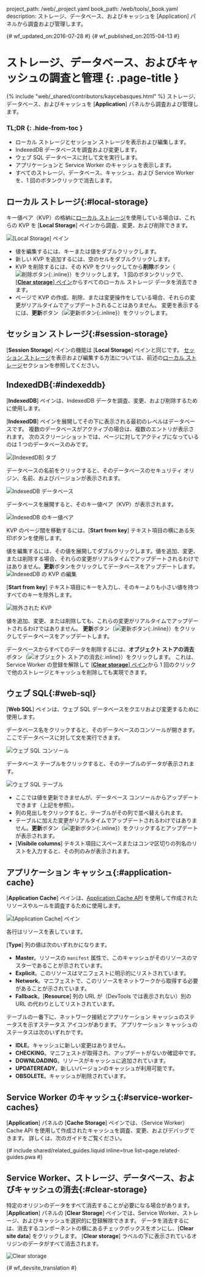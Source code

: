 project_path: /web/_project.yaml
book_path: /web/tools/_book.yaml
description: ストレージ、データベース、およびキャッシュを [Application] パネルから調査および管理します。

{# wf_updated_on:2016-07-28 #}
{# wf_published_on:2015-04-13 #}

# ストレージ、データベース、およびキャッシュの調査と管理 {: .page-title }

{% include "web/_shared/contributors/kaycebasques.html" %}
ストレージ、データベース、およびキャッシュを [<strong>Application</strong>] パネルから調査および管理します。



### TL;DR {: .hide-from-toc }
- ローカル ストレージとセッション ストレージを表示および編集します。
- IndexedDB データベースを調査および変更します。
- ウェブ SQL データベースに対して文を実行します。
- アプリケーションと Service Worker のキャッシュを表示します。
- すべてのストレージ、データベース、キャッシュ、および Service Worker を、1 回のボタンクリックで消去します。


##  ローカル ストレージ{:#local-storage}

キー値ペア（KVP）の格納に[ローカル ストレージ][ls]を使用している場合は、これらの KVP を [**Local Storage**] ペインから調査、変更、および削除できます。


![[Local Storage] ペイン][ls-pane]

* 値を編集するには、キーまたは値をダブルクリックします。
* 新しい KVP を追加するには、空のセルをダブルクリックします。
* KVP を削除するには、その KVP をクリックしてから**削除**ボタン（![削除ボタン][delete]{:.inline}）をクリックします。
1 回のボタンクリックで、[[**Clear storage**] ペイン](#clear-storage)からすべてのローカル ストレージ データを消去できます。
* ページで KVP の作成、削除、または変更操作をしている場合、それらの変更がリアルタイムでアップデートされることはありません。
変更を表示するには、**更新**ボタン（![更新ボタン][refresh]{:.inline}）をクリックします。


[ls]: https://developer.mozilla.org/en-US/docs/Web/API/Window/localStorage
[ls-pane]: /web/tools/chrome-devtools/manage-data/imgs/local-storage.png
[refresh]: /web/tools/chrome-devtools/manage-data/imgs/refresh.png
[delete]: /web/tools/chrome-devtools/manage-data/imgs/delete.png

##  セッション ストレージ{:#session-storage}

[**Session Storage**] ペインの機能は [**Local Storage**] ペインと同じです。
[セッション ストレージ][ss]を表示および編集する方法については、前述の[ローカル ストレージ](#local-storage)セクションを参照してください。


[ss]: https://developer.mozilla.org/en-US/docs/Web/API/Window/sessionStorage

##  IndexedDB{:#indexeddb}

[**IndexedDB**] ペインは、IndexedDB データを調査、変更、および削除するために使用します。

[**IndexedDB**] ペインを展開してその下に表示される最初のレベルはデータベースです。
複数のデータベースがアクティブの場合は、複数のエントリが表示されます。
次のスクリーンショットでは、ページに対してアクティブになっているのは 1 つのデータベースのみです。

![[IndexedDB] タブ][idb-tab]

データベースの名前をクリックすると、そのデータベースのセキュリティ オリジン、名前、およびバージョンが表示されます。


![IndexedDB データベース][idb-db]

データベースを展開すると、そのキー値ペア（KVP）が表示されます。

![IndexedDB のキー値ペア][idb-kvps]

KVP のページ間を移動するには、[**Start from key**] テキスト項目の横にある矢印ボタンを使用します。


値を編集するには、その値を展開してダブルクリックします。値を追加、変更、または削除する場合、それらの変更がリアルタイムでアップデートされるわけではありません。**更新**ボタンをクリックしてデータベースをアップデートします。
![IndexedDB の KVP の編集][idb-edit]

[**Start from key**] テキスト項目にキーを入力し、そのキーよりも小さい値を持つすべてのキーを除外します。


![除外された KVP][idb-filter]

値を追加、変更、または削除しても、これらの変更がリアルタイムでアップデートされるわけではありません。
**更新**ボタン（![更新ボタン][refresh]{:.inline}）をクリックしてデータベースをアップデートします。


データベースからすべてのデータを削除するには、**オブジェクト ストアの消去**ボタン（![オブジェクト ストアの消去][cos]{:.inline}）をクリックします。
これは、Service Worker の登録を解除して [[**Clear storage**] ペイン](#clear-storage)から 1 回のクリックで他のストレージとキャッシュを削除しても実現できます。



[idb-tab]: /web/tools/chrome-devtools/manage-data/imgs/idb-tab.png
[idb-db]: /web/tools/chrome-devtools/manage-data/imgs/idb-db.png
[idb-kvps]: /web/tools/chrome-devtools/manage-data/imgs/idb-kvps.png
[idb-edit]: /web/tools/chrome-devtools/manage-data/imgs/idb-edit.png
[idb-filter]: /web/tools/chrome-devtools/manage-data/imgs/idb-filter.png
[cos]: /web/tools/chrome-devtools/manage-data/imgs/clear-object-store.png

##  ウェブ SQL{:#web-sql}

[**Web SQL**] ペインは、ウェブ SQL データベースをクエリおよび変更するために使用します。

データベース名をクリックすると、そのデータベースのコンソールが開きます。ここでデータベースに対して文を実行できます。


![ウェブ SQL コンソール][wsc]

データベース テーブルをクリックすると、そのテーブルのデータが表示されます。

![ウェブ SQL テーブル][wst]

* ここでは値を更新できませんが、データベース コンソールからアップデートできます（上記を参照）。
* 列の見出しをクリックすると、テーブルがその列で並べ替えられます。
* テーブルに加えた変更がリアルタイムでアップデートされるわけではありません。**更新**ボタン（![更新ボタン][refresh]{:.inline}）をクリックするとアップデートが表示されます。
* [**Visibile columns**] テキスト項目にスペースまたはコンマ区切りの列名のリストを入力すると、その列のみが表示されます。


[wsc]: /web/tools/chrome-devtools/manage-data/imgs/web-sql-console.png
[wst]: /web/tools/chrome-devtools/manage-data/imgs/web-sql-table.png

##  アプリケーション キャッシュ{:#application-cache}

[**Application Cache**] ペインは、[Application Cache API][appcache-api] を使用して作成されたリソースやルールを調査するために使用します。


![[Application Cache] ペイン][appcache]

各行はリソースを表しています。

[**Type**] 列の値は次のいずれかになります。

* **Master**。リソースの `manifest` 属性で、このキャッシュがそのリソースのマスターであることが示されています。
* **Explicit**。このリソースはマニフェストに明示的にリストされています。
* **Network**。マニフェストで、このリソースをネットワークから取得する必要があることが示されています。
* **Fallback**。[**Resource**] 列の URL が（DevTools では表示されない）別の URL の代わりとしてリストされています。


テーブルの一番下に、ネットワーク接続とアプリケーション キャッシュのステータスを示すステータス アイコンがあります。
アプリケーション キャッシュのステータスは次のいずれかです。


* **IDLE**。キャッシュに新しい変更はありません。
* **CHECKING**。マニフェストが取得され、アップデートがないか確認中です。
* **DOWNLOADING**。リソースがキャッシュに追加されています。
* **UPDATEREADY**。新しいバージョンのキャッシュが利用可能です。
* **OBSOLETE**。キャッシュが削除されています。

[appcache-api]: https://developer.mozilla.org/en-US/docs/Web/HTML/Using_the_application_cache
[appcache]: /web/tools/chrome-devtools/manage-data/imgs/appcache.png

##  Service Worker のキャッシュ{:#service-worker-caches}

[**Application**] パネルの [**Cache Storage**] ペインでは、（Service Worker）Cache API を使用して作成されたキャッシュを調査、変更、およびデバッグできます。
詳しくは、次のガイドをご覧ください。


{# include shared/related_guides.liquid inline=true list=page.related-guides.pwa #}

##  Service Worker、ストレージ、データベース、およびキャッシュの消去{:#clear-storage}

特定のオリジンのデータをすべて消去することが必要になる場合があります。[**Application**] パネルの [**Clear Storage**] ペインでは、Service Worker、ストレージ、およびキャッシュを選択的に登録解除できます。
データを消去するには、消去するコンポーネントの横にあるチェックボックスをオンにし、[**Clear site data**] をクリックします。
[**Clear storage**] ラベルの下に表示されているオリジンのデータがすべて消去されます。


![Clear storage][clear]

[clear]: /web/tools/chrome-devtools/manage-data/imgs/clear-storage.png


{# wf_devsite_translation #}
